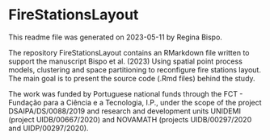 # FireStationsLayout

This readme file was generated on 2023-05-11 by Regina Bispo.

The repository FireStationsLayout contains an RMarkdown file written to support the manuscript
Bispo et al. (2023) Using spatial point process models, clustering and space partitioning to reconfigure fire stations layout. 
The main goal is to present the source code (.Rmd files) behind the study.

The work was funded by Portuguese national funds through the FCT - Fundação para a Ciência e a Tecnologia, I.P., under the scope of the project DSAIPA/DS/0088/2019 and research and development units UNIDEMI (project UIDB/00667/2020) and NOVAMATH (projects UIDB/00297/2020 and UIDP/00297/2020).
